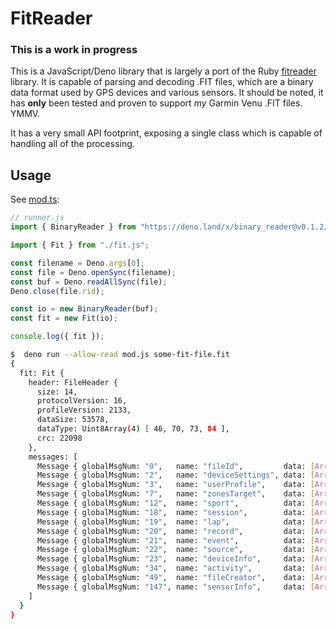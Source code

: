 # FitReader

### This is a work in progress

This is a JavaScript/Deno library that is largely a port of the Ruby [fitreader](https://github.com/richardbrodie/fitreader) library. It is capable of parsing and decoding .FIT files, which are a binary data format used by GPS devices and various sensors. It should be noted, it has **only** been tested and proven to support _my_ Garmin Venu .FIT files. YMMV.

It has a very small API footprint, exposing a single class which is capable of handling all of the processing.

## Usage

See [mod.ts](mod.ts):

```javascript
// runner.js
import { BinaryReader } from "https://deno.land/x/binary_reader@v0.1.2/mod.ts";

import { Fit } from "./fit.js";

const filename = Deno.args[0];
const file = Deno.openSync(filename);
const buf = Deno.readAllSync(file);
Deno.close(file.rid);

const io = new BinaryReader(buf);
const fit = new Fit(io);

console.log({ fit });
```

```bash
$  deno run --allow-read mod.js some-fit-file.fit
{
  fit: Fit {
    header: FileHeader {
      size: 14,
      protocolVersion: 16,
      profileVersion: 2133,
      dataSize: 53578,
      dataType: Uint8Array(4) [ 46, 70, 73, 84 ],
      crc: 22098
    },
    messages: [
      Message { globalMsgNum: "0",   name: "fileId",         data: [Array] },
      Message { globalMsgNum: "2",   name: "deviceSettings", data: [Array] },
      Message { globalMsgNum: "3",   name: "userProfile",    data: [Array] },
      Message { globalMsgNum: "7",   name: "zonesTarget",    data: [Array] },
      Message { globalMsgNum: "12",  name: "sport",          data: [Array] },
      Message { globalMsgNum: "18",  name: "session",        data: [Array] },
      Message { globalMsgNum: "19",  name: "lap",            data: [Array] },
      Message { globalMsgNum: "20",  name: "record",         data: [Array] },
      Message { globalMsgNum: "21",  name: "event",          data: [Array] },
      Message { globalMsgNum: "22",  name: "source",         data: [Array] },
      Message { globalMsgNum: "23",  name: "deviceInfo",     data: [Array] },
      Message { globalMsgNum: "34",  name: "activity",       data: [Array] },
      Message { globalMsgNum: "49",  name: "fileCreator",    data: [Array] },
      Message { globalMsgNum: "147", name: "sensorInfo",     data: [Array] }
    ]
  }
}
```
